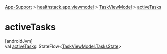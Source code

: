 
[App-Support](../../../index.html) > [healthstack.app.viewmodel](../index.html) > [TaskViewModel](index.html) > [activeTasks](active-tasks.html)



# activeTasks



[androidJvm]\
val [activeTasks](active-tasks.html): StateFlow&lt;[TaskViewModel.TasksState](-tasks-state/index.html)&gt;




